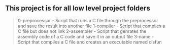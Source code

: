## This project is for all low level project folders
> 0-preprocessor - Script that runs a C file through the preprocessor and save the result into another file
> 1-compiler - Script that compiles a C file but does not link
> 2-assembler - Script that genrates the assembly code of a C code and save it in an output file
> 3-name - Script that compiles a C file and creates an executable named cisfun
